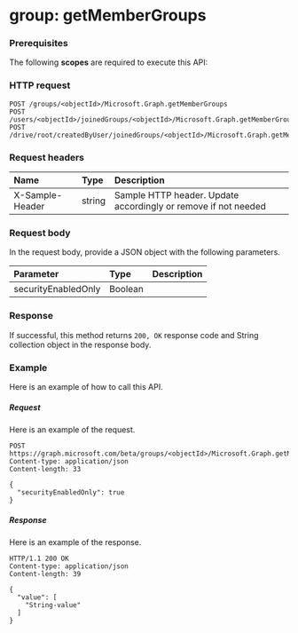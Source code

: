 # group: getMemberGroups


### Prerequisites
The following **scopes** are required to execute this API: 
### HTTP request
<!-- { "blockType": "ignored" } -->
```http
POST /groups/<objectId>/Microsoft.Graph.getMemberGroups
POST /users/<objectId>/joinedGroups/<objectId>/Microsoft.Graph.getMemberGroups
POST /drive/root/createdByUser/joinedGroups/<objectId>/Microsoft.Graph.getMemberGroups

```
### Request headers
| Name       | Type | Description|
|:---------------|:--------|:----------|
| X-Sample-Header  | string  | Sample HTTP header. Update accordingly or remove if not needed|

### Request body
In the request body, provide a JSON object with the following parameters.

| Parameter	   | Type	|Description|
|:---------------|:--------|:----------|
|securityEnabledOnly|Boolean||

### Response
If successful, this method returns `200, OK` response code and String collection object in the response body.

### Example
Here is an example of how to call this API.
##### Request
Here is an example of the request.
<!-- {
  "blockType": "request",
  "name": "group_getmembergroups"
}-->
```http
POST https://graph.microsoft.com/beta/groups/<objectId>/Microsoft.Graph.getMemberGroups
Content-type: application/json
Content-length: 33

{
  "securityEnabledOnly": true
}
```

##### Response
Here is an example of the response.
<!-- {
  "blockType": "response",
  "truncated": false,
  "@odata.type": "string",
  "isCollection": true
} -->
```http
HTTP/1.1 200 OK
Content-type: application/json
Content-length: 39

{
  "value": [
    "String-value"
  ]
}
```

<!-- uuid: 8fcb5dbc-d5aa-4681-8e31-b001d5168d79
2015-10-25 14:57:30 UTC -->
<!-- {
  "type": "#page.annotation",
  "description": "group: getMemberGroups",
  "keywords": "",
  "section": "documentation",
  "tocPath": ""
}-->
